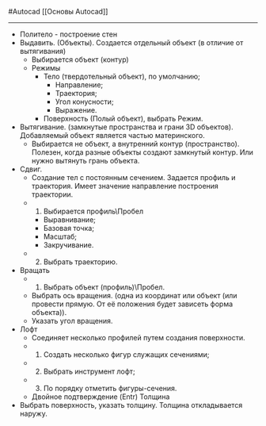 #Autocad 
[[Основы Autocad]]
_________

- Политело - построение стен
- Выдавить. (Объекты). Создается отдельный объект (в отличие от вытягивания)
	- Выбирается объект (контур)
	- Режимы
		- Тело (твердотельный объект), по умолчанию;
			- Направление;
			- Траектория;
			- Угол конусности;
			- Выражение.
		- Поверхность (Полый объект), выбрать Режим.
- Вытягивание. (замкнутые пространства и грани 3D объектов). Добавляемый объект является частью материнского.
	- Выбирается не объект, а внутренний контур (пространство). Полезен, когда разные объекты создают замкнутый контур. Или нужно вытянуть грань объекта.
- Сдвиг.
	- Создание тел с постоянным сечением. Задается профиль и траектория. Имеет значение направление построения траектории.
	- 1. Выбирается профиль\Пробел
		- Выравнивание;
		- Базовая точка;
		- Масштаб;
		- Закручивание.
	- 2. Выбрать траекторию.
- Вращать
	- 1. Выбрать объект (профиль)\Пробел.
	- Выбрать ось вращения. (одна из координат или объект (или провести прямую. От её положения будет зависеть форма объекта)).
	- Указать угол вращения.
- Лофт
	- Соединяет несколько профилей путем создания поверхности.
	- 1. Создать несколько фигур служащих сечениями;
	- 2. Выбрать инструмент лофт;
	- 3. По порядку отметить фигуры-сечения.
	- Двойное подтверждение (Entr)
Толщина
- Выбрать поверхность, указать толщину. Толщина откладывается наружу.
